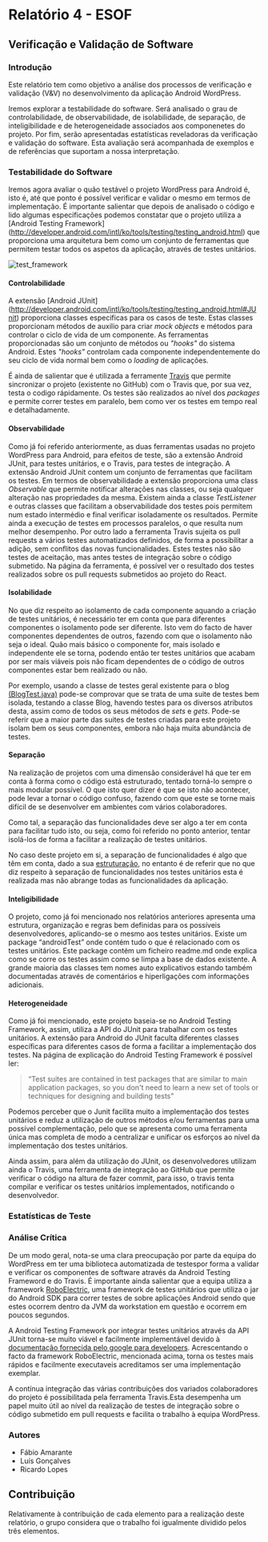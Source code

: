 # Relatório 4 - ESOF #
## Verificação e Validação de Software ##
### Introdução

Este relatório tem como objetivo a análise dos processos de verificação e validação (V&V) no desenvolvimento da aplicação Android WordPress. 

Iremos explorar a testabilidade do software. Será analisado o grau de controlabilidade, de observabilidade,  de isolabilidade, de separação, de inteligibilidade e de heterogeneidade associados aos componenetes do projeto. Por fim, serão apresentadas estatísticas reveladoras da verificação e validação do software.
Esta avaliação será acompanhada de exemplos e de referências que suportam a nossa interpretação.

### Testabilidade do Software

Iremos agora avaliar o quão testável o projeto WordPress para Android é, isto é, até que ponto é possível verificar e validar o mesmo em termos de implementação. É importante salientar que depois de analisado o código e lido algumas especificações podemos constatar que o projeto utiliza a [Android Testing Framework] (http://developer.android.com/intl/ko/tools/testing/testing_android.html) que proporciona uma arquitetura bem como um conjunto de ferramentas que permitem testar todos os aspetos da aplicação, através de testes unitários.

![test_framework](http://developer.android.com/images/testing/test_framework.png)


#### Controlabilidade

A extensão [Android JUnit] (http://developer.android.com/intl/ko/tools/testing/testing_android.html#JUnit) proporciona  classes especificas para os casos de teste. Estas classes proporcionam métodos de auxilio para criar *mock objects* e métodos para controlar o ciclo de vida de um componente.
As ferramentas proporcionadas são um conjunto de métodos ou *"hooks"* do sistema Android. Estes *"hooks"* controlam cada componente independentemente do seu ciclo de vida normal bem como o *loading* de aplicações.

É ainda de salientar que é utilizada a ferramente [Travis](https://travis-ci.org/) que permite sincronizar o projeto (existente no GitHub) com o Travis que, por sua vez, testa o codigo rápidamente. Os testes são realizados ao nível dos *packages* e permite correr testes em paralelo, bem como ver os testes em tempo real e detalhadamente.


#### Observabilidade
Como já foi referido anteriormente, as duas ferramentas usadas no projeto WordPress para Android, para efeitos de teste, são a extensão Android JUnit, para testes unitários, e o Travis, para testes de integração.
A extensão Android JUnit contem um conjunto de ferramentas que facilitam os testes. Em termos de observabilidade a extensão proporciona uma class *Observable* que permite notificar alterações nas classes, ou seja qualquer alteração nas propriedades da mesma. Existem ainda a classe *TestListener* e outras classes que facilitam a observabilidade dos testes pois permitem num estado intermédio e final verificar isoladamente os resultados. Permite ainda a execução de testes em processos paralelos, o que resulta num melhor desempenho.
Por outro lado a ferramenta Travis sujeita os pull requests a vários testes automatizados definidos, de forma a possibilitar a adição, sem conflitos das novas funcionalidades. Estes testes não são testes de aceitação, mas antes testes de integração sobre o código submetido. Na página da ferramenta, é possível ver o resultado dos testes realizados sobre os pull requests submetidos ao projeto do React.


#### Isolabilidade
No que diz respeito ao isolamento de cada componente aquando a criação de testes unitários, é necessário ter em conta que para diferentes componentes o isolamento pode ser diferente. Isto vem do facto de haver componentes dependentes de outros, fazendo com que o isolamento não seja o ideal. Quão mais básico o componente for, mais isolado e independente ele se torna, podendo então ter testes unitários que acabam por ser mais viáveis pois não ficam dependentes de o código de outros componentes estar bem realizado ou não. 

Por exemplo, usando a classe de testes geral existente para o blog [(BlogTest.java)](https://github.com/wordpress-mobile/WordPress-Android/blob/develop/WordPress/src/androidTest/java/org/wordpress/android/models/BlogTest.java) pode-se comprovar que se trata de uma suite de testes bem isolada, testando a classe Blog, havendo testes para os diversos atributos desta, assim como de todos os seus métodos de *sets* e *gets*. Pode-se referir que a maior parte das suites de testes criadas para este projeto isolam bem os seus componentes, embora não haja muita abundância de testes.


#### Separação
Na realização de projetos com uma dimensão considerável há que ter em conta à forma como o código está estruturado, tentado torná-lo sempre o mais modular possível. O que isto quer dizer é que se isto não acontecer, pode levar a tornar o código confuso, fazendo com que este se torne mais difícil de se desenvolver em ambientes com vários colaboradores.

Como tal, a separação das funcionalidades deve ser algo a ter em conta para facilitar tudo isto, ou seja, como foi referido no ponto anterior, tentar isolá-los de forma a facilitar a realização de testes unitários.

No caso deste projeto em si, a separação de funcionalidades é algo que têm em conta, dado a sua [estruturação](https://github.com/wordpress-mobile/WordPress-Android/tree/develop/WordPress/src/main/java/org/wordpress/android), no entanto é de referir que no que diz respeito à separação de funcionalidades nos testes unitários esta é realizada mas não abrange todas as funcionalidades da aplicação.


#### Inteligibilidade

O projeto, como já foi mencionado nos relatórios anteriores apresenta uma estrutura, organização e regras bem definidas para os possíveis desenvolvedores, aplicando-se o mesmo aos testes unitários.
Existe um package “androidTest” onde contém tudo o que é relacionado com os testes unitários. Este package contém um ficheiro readme.md onde explica como se corre os testes assim como se limpa a base de dados existente.
A grande maioria das classes tem nomes auto explicativos estando também documentadas através de comentários e hiperligações com informações adicionais.


#### Heterogeneidade

Como já foi mencionado, este projeto baseia-se no Android Testing Framework, assim, utiliza a API do JUnit para trabalhar com os testes unitários. A extensão para Android do JUnit faculta diferentes classes específicas para diferentes casos de forma a facilitar a implementação dos testes.
Na página de explicação do Android Testing Framework é possível ler:

>“Test suites are contained in test packages that are similar to main application packages, so you don't need to learn a new   set of tools or techniques for designing and building tests"

Podemos perceber que o Junit facilita muito a implementação dos testes unitários e reduz a utilização de outros métodos e/ou ferramentas para uma possível complementação, pelo que se apresenta como uma ferramenta única mas completa de modo a centralizar e unificar os esforços ao nível da implementação dos testes unitários.

Ainda assim, para além da utilização do JUnit, os desenvolvedores utilizam ainda o Travis, uma ferramenta de integração ao GitHub que permite verificar o código na altura de fazer commit, para isso, o travis tenta compilar e verificar os testes unitários implementados, notificando o desenvolvedor.



### Estatísticas de Teste


### Análise Crítica

De um modo geral, nota-se uma clara preocupação por parte da equipa do WordPress em ter uma biblioteca automatizada de testespor forma a validar e verificar os componentes de software através da Android Testing Frameword e do Travis. É importante ainda salientar que a equipa utiliza a framework [RoboElectric](http://robolectric.org/), uma framework de testes unitários que utiliza o jar do Android SDK para correr testes de sobre aplicações Android sendo que estes ocorrem dentro da JVM da workstation em questão e ocorrem em poucos segundos. 

A Android Testing Framework por integrar testes unitários através da API JUnit torna-se muito viável e facilmente implementável devido à [documentação fornecida pelo google para developers](http://developer.android.com/intl/ko/tools/testing/testing_android.html). Acrescentando o facto da framework RoboElectric, mencionada acima, torna os testes mais rápidos e facilmente executaveis acreditamos ser uma implementação exemplar.

A contínua integração das várias contribuições dos variados colaboradores do projeto é possibilitada pela ferramenta Travis.Esta desempenha um papel muito útil ao nível da realização de testes de integração sobre o código submetido em pull requests e facilita o trabalho à equipa WordPress.


### Autores



* Fábio Amarante
* Luís Gonçalves
* Ricardo Lopes


## Contribuição

Relativamente à contribuição de cada elemento para a realização deste relatório, o grupo considera que o trabalho foi igualmente dividido pelos três elementos.
